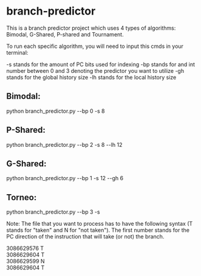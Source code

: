# branch-predictor
This is a branch predictor project which uses 4 types of algorithms: Bimodal, G-Shared, P-shared and Tournament.

To run each specific algorithm, you will need to input this cmds in your terminal:

-s stands for the amount of PC bits used for indexing
-bp stands for and int number between 0 and 3 denoting the predictor you want to utilize
-gh stands for the global history size
-lh stands for the local history size

## **Bimodal**: 
python branch_predictor.py --bp 0 -s 8

## **P-Shared**: 
python branch_predictor.py --bp 2 -s 8 --lh 12

## **G-Shared**: 
python branch_predictor.py --bp 1 -s 12 --gh 6

## **Torneo**: 
python branch_predictor.py --bp 3 -s 

Note: The file that you want to process has to have the following syntax (T stands for "taken" and N for "not taken"). 
The first number stands for the PC direction of the instruction that will take (or not) the branch.

3086629576 T<br/>
3086629604 T<br/>
3086629599 N<br/>
3086629604 T<br/>
